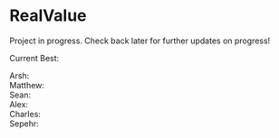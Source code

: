 # RealValue
Project in progress. Check back later for further updates on progress!

Current Best:

Arsh: \
Matthew: \
Sean: \
Alex: \
Charles: \
Sepehr:
